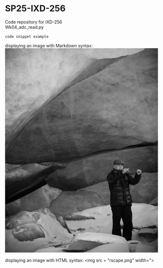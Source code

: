 # SP25-IXD-256
Code repository for IXD-256  
Wk04_adc_read.py  
```
code snippet example
```

displaying an image with Markdown syntax: 
![image description](rscape.png)

displaying an image with HTML syntax: 
<img src = "rscape.png" width=">
